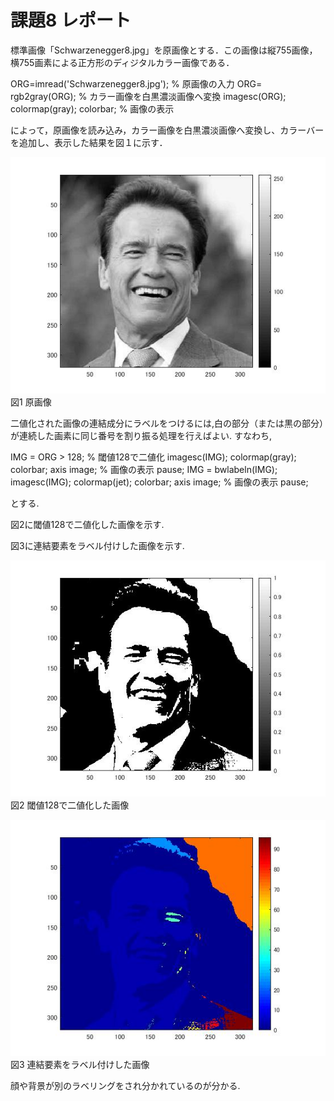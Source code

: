 # 課題8 レポート

標準画像「Schwarzenegger8.jpg」を原画像とする．この画像は縦755画像，横755画素による正方形のディジタルカラー画像である．

ORG=imread('Schwarzenegger8.jpg'); % 原画像の入力
ORG= rgb2gray(ORG); % カラー画像を白黒濃淡画像へ変換
imagesc(ORG); colormap(gray); colorbar; % 画像の表示



によって，原画像を読み込み，カラー画像を白黒濃淡画像へ変換し、カラーバーを追加し、表示した結果を図１に示す．

![原画像](https://raw.githubusercontent.com/09ne028koya/lecture_image_processing/master/image/8001.jpg)  
図1 原画像

二値化された画像の連結成分にラベルをつけるには,白の部分（または黒の部分）が連続した画素に同じ番号を割り振る処理を行えばよい.
すなわち,

IMG = ORG > 128; % 閾値128で二値化
imagesc(IMG); colormap(gray); colorbar;  axis image; % 画像の表示
pause;
IMG = bwlabeln(IMG);
imagesc(IMG); colormap(jet); colorbar;  axis image; % 画像の表示
pause;

とする.


図2に閾値128で二値化した画像を示す.

図3に連結要素をラベル付けした画像を示す.

![原画像](https://raw.githubusercontent.com/09ne028koya/lecture_image_processing/master/image/8002.jpg)  
図2 閾値128で二値化した画像



![原画像](https://raw.githubusercontent.com/09ne028koya/lecture_image_processing/master/image/8003.jpg)  
図3 連結要素をラベル付けした画像

顔や背景が別のラベリングをされ分かれているのが分かる.
